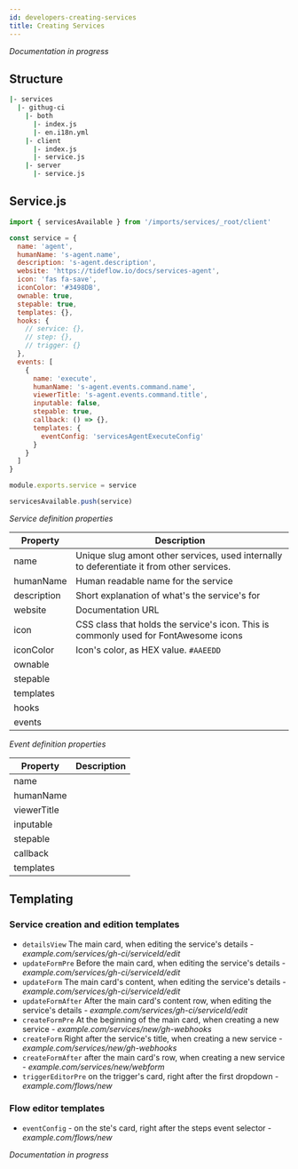 ```yaml
---
id: developers-creating-services
title: Creating Services
---
```


_Documentation in progress_

## Structure

```bash
|- services
  |- githug-ci
    |- both
      |- index.js
      |- en.i18n.yml
    |- client
      |- index.js
      |- service.js
    |- server
      |- service.js
```

## Service.js

```javascript
import { servicesAvailable } from '/imports/services/_root/client'

const service = {
  name: 'agent',
  humanName: 's-agent.name',
  description: 's-agent.description',
  website: 'https://tideflow.io/docs/services-agent',
  icon: 'fas fa-save',
  iconColor: '#3498DB',
  ownable: true,
  stepable: true,
  templates: {},
  hooks: {
    // service: {},
    // step: {},
    // trigger: {}
  },
  events: [
    {
      name: 'execute',
      humanName: 's-agent.events.command.name',
      viewerTitle: 's-agent.events.command.title',
      inputable: false,
      stepable: true,
      callback: () => {},
      templates: {
        eventConfig: 'servicesAgentExecuteConfig'
      }
    }
  ]
}

module.exports.service = service

servicesAvailable.push(service)
```

*Service definition properties*

|Property|Description|
|---|---|
|name|Unique slug amont other services, used internally to deferentiate it from other services.|
|humanName|Human readable name for the service|
|description|Short explanation of what's the service's for|
|website|Documentation URL|
|icon|CSS class that holds the service's icon. This is commonly used for FontAwesome icons|
|iconColor|Icon's color, as HEX value. `#AAEEDD`|
|ownable||
|stepable||
|templates||
|hooks||
|events||

*Event definition properties*

|Property|Description|
|---|---|
|name||
|humanName||
|viewerTitle||
|inputable||
|stepable||
|callback||
|templates||

## Templating

### Service creation and edition templates

- `detailsView` The main card, when editing the service's details - _example.com/services/gh-ci/serviceId/edit_
- `updateFormPre` Before the main card, when editing the service's details - _example.com/services/gh-ci/serviceId/edit_
- `updateForm` The main card's content, when editing the service's details - _example.com/services/gh-ci/serviceId/edit_
- `updateFormAfter` After the main card's content row, when editing the service's details - _example.com/services/gh-ci/serviceId/edit_
- `createFormPre` At the beginning of the main card, when creating a new service - _example.com/services/new/gh-webhooks_
- `createForm` Right after the service's title, when creating a new service - _example.com/services/new/gh-webhooks_
- `createFormAfter` after the main card's row, when creating a new service - _example.com/services/new/webform_
- `triggerEditorPre` on the trigger's card, right after the first dropdown - _example.com/flows/new_

### Flow editor templates

- `eventConfig` - on the ste's card, right after the steps event selector - _example.com/flows/new_

_Documentation in progress_
